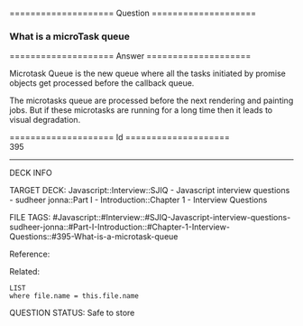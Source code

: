 ==================== Question ====================  

### What is a microTask queue  

==================== Answer ====================  

Microtask Queue is the new queue where all the tasks initiated by promise objects get processed before the callback queue.

The microtasks queue are processed before the next rendering and painting jobs. But if these microtasks are running for a long time then it leads to visual degradation.

==================== Id ====================  
395

---

DECK INFO

TARGET DECK: Javascript::Interview::SJIQ - Javascript interview questions - sudheer jonna::Part I - Introduction::Chapter 1 - Interview Questions

FILE TAGS: #Javascript::#Interview::#SJIQ-Javascript-interview-questions-sudheer-jonna::#Part-I-Introduction::#Chapter-1-Interview-Questions::#395-What-is-a-microtask-queue

Reference:

Related:

```dataview
LIST
where file.name = this.file.name
```

QUESTION STATUS: Safe to store
